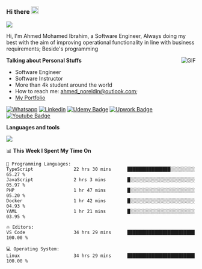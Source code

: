 ### Hi there <img src="https://raw.githubusercontent.com/MartinHeinz/MartinHeinz/master/wave.gif" width="20px">

![](https://komarev.com/ghpvc/?username=2hmad&color=lightgrey)

Hi, I'm Ahmed Mohamed Ibrahim, a Software Engineer, Always doing my best with the aim of improving operational functionality in line with business requirements; Beside's programming

  <img align="right" alt="GIF" src="https://media.giphy.com/media/836HiJc7pgzy8iNXCn/giphy.gif" />
  
**Talking about Personal Stuffs**

- Software Engineer
- Software Instructor
- More than 4k student around the world
- How to reach me: ahmed_noreldin@outlook.com;
- [My Portfolio](https://ahmednoreldin.com)

[![Whatsapp](https://img.shields.io/badge/WhatsApp-25D366?style=for-the-badge&logo=whatsapp&logoColor=white)](http://wa.me/201275457924)
[![Linkedin](https://img.shields.io/badge/LinkedIn-0077B5?style=for-the-badge&logo=linkedin&logoColor=white)](https://www.linkedin.com/in/ahmednoreldin)
[![Udemy Badge](https://img.shields.io/badge/Udemy-EC5252?style=for-the-badge&logo=Udemy&logoColor=white)](https://www.udemy.com/user/ahmed-mohamed-1/) 
[![Upwork Badge](https://img.shields.io/badge/Upwork-14a800?style=for-the-badge&logo=Upwork&logoColor=white)](https://www.upwork.com/freelancers/~01788957435aed0aa5)
[![Youtube Badge](https://img.shields.io/badge/youtube-FF0000?style=for-the-badge&logo=youtube&logoColor=white)](https://www.youtube.com/@code_with_ahmed)

**Languages and tools**  

<img src="https://skillicons.dev/icons?i=aws,gcp,azure,react,vue,flutter,php,cpp,docker,elasticsearch,express,git,githubactions,go,grafana,graphql,java,kafka,kubernetes,laravel,mongodb,mysql,nestjs,nextjs,nodejs,nuxtjs,php,postgres,postman,react,redis,redux,spring,sqlite,ts">

<!--START_SECTION:waka-->
📊 **This Week I Spent My Time On** 

```text
💬 Programming Languages: 
TypeScript               22 hrs 30 mins      ████████████████░░░░░░░░░   65.27 % 
JavaScript               2 hrs 3 mins        █░░░░░░░░░░░░░░░░░░░░░░░░   05.97 % 
PHP                      1 hr 47 mins        █░░░░░░░░░░░░░░░░░░░░░░░░   05.20 % 
Docker                   1 hr 42 mins        █░░░░░░░░░░░░░░░░░░░░░░░░   04.93 % 
YAML                     1 hr 21 mins        █░░░░░░░░░░░░░░░░░░░░░░░░   03.95 % 

🔥 Editors: 
VS Code                  34 hrs 29 mins      █████████████████████████   100.00 % 

💻 Operating System: 
Linux                    34 hrs 29 mins      █████████████████████████   100.00 % 
```


<!--END_SECTION:waka-->
 
